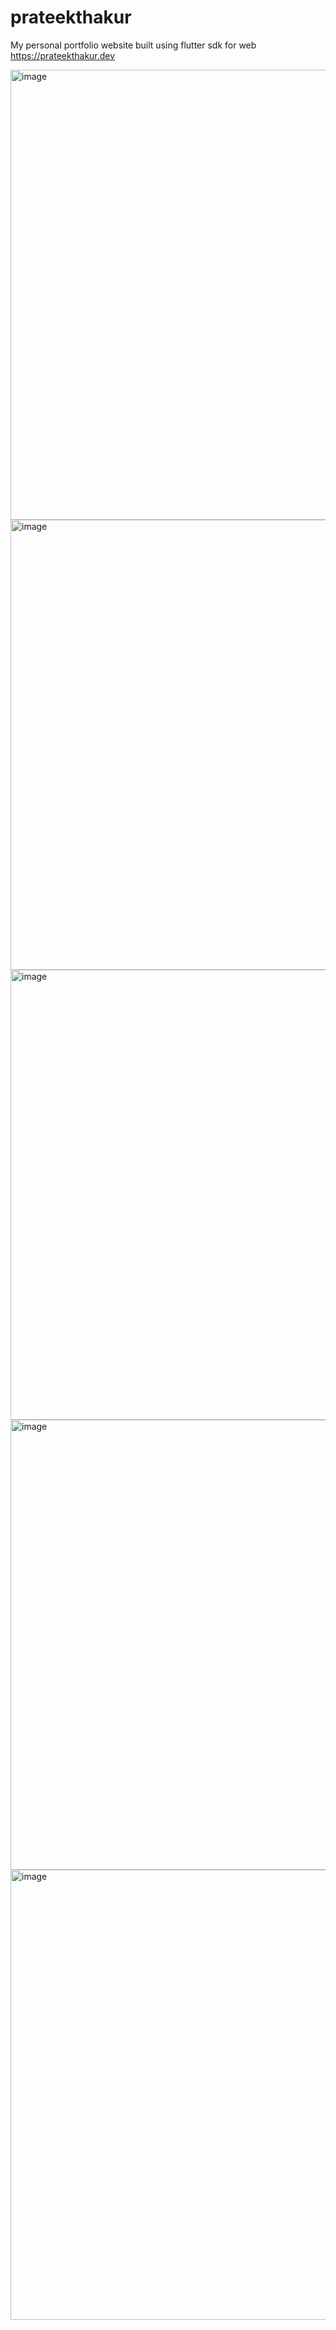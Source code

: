 # prateekthakur
My personal portfolio website built using flutter sdk for web
https://prateekthakur.dev

<img width="720" alt="image" src="https://github.com/prateekthakur272/prateekthakur/assets/67188426/4905a2cc-5008-444a-aa5e-06c1be6f3a79">
<img width="720" alt="image" src="https://github.com/prateekthakur272/prateekthakur/assets/67188426/fa4ecf70-6bee-4406-8aed-a761bcbbde92">
<img width="720" alt="image" src="https://github.com/prateekthakur272/prateekthakur/assets/67188426/8710d823-0ae0-4903-8c2f-8844cf5c4bbf">
<img width="720" alt="image" src="https://github.com/prateekthakur272/prateekthakur/assets/67188426/8b3864d1-d565-4bf7-a816-c8c41e338b07">
<img width="720" alt="image" src="https://github.com/prateekthakur272/prateekthakur/assets/67188426/ab4435eb-1a0f-41aa-935e-1b211d09b88f">
